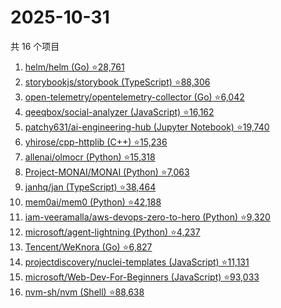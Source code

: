 # 2025-10-31

共 16 个项目

<!-- BEGIN GITHUB -->
<!-- 最后更新时间 2025-10-31 02:13:36 +0800 -->
1. [helm/helm (Go) ⭐28,761](https://github.com/helm/helm)
1. [storybookjs/storybook (TypeScript) ⭐88,306](https://github.com/storybookjs/storybook)
1. [open-telemetry/opentelemetry-collector (Go) ⭐6,042](https://github.com/open-telemetry/opentelemetry-collector)
1. [qeeqbox/social-analyzer (JavaScript) ⭐16,162](https://github.com/qeeqbox/social-analyzer)
1. [patchy631/ai-engineering-hub (Jupyter Notebook) ⭐19,740](https://github.com/patchy631/ai-engineering-hub)
1. [yhirose/cpp-httplib (C++) ⭐15,236](https://github.com/yhirose/cpp-httplib)
1. [allenai/olmocr (Python) ⭐15,318](https://github.com/allenai/olmocr)
1. [Project-MONAI/MONAI (Python) ⭐7,063](https://github.com/Project-MONAI/MONAI)
1. [janhq/jan (TypeScript) ⭐38,464](https://github.com/janhq/jan)
1. [mem0ai/mem0 (Python) ⭐42,188](https://github.com/mem0ai/mem0)
1. [iam-veeramalla/aws-devops-zero-to-hero (Python) ⭐9,320](https://github.com/iam-veeramalla/aws-devops-zero-to-hero)
1. [microsoft/agent-lightning (Python) ⭐4,237](https://github.com/microsoft/agent-lightning)
1. [Tencent/WeKnora (Go) ⭐6,827](https://github.com/Tencent/WeKnora)
1. [projectdiscovery/nuclei-templates (JavaScript) ⭐11,131](https://github.com/projectdiscovery/nuclei-templates)
1. [microsoft/Web-Dev-For-Beginners (JavaScript) ⭐93,033](https://github.com/microsoft/Web-Dev-For-Beginners)
1. [nvm-sh/nvm (Shell) ⭐88,638](https://github.com/nvm-sh/nvm)
<!-- END GITHUB -->
